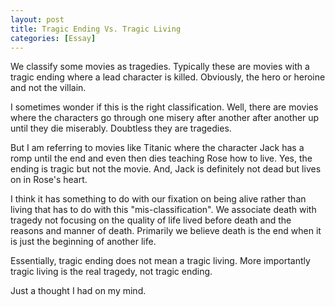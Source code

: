 ```yaml
---
layout: post
title: Tragic Ending Vs. Tragic Living
categories: [Essay]
---
```


We classify some movies as tragedies. Typically these are movies with a tragic ending where a
lead character is killed. Obviously, the hero or heroine and not the villain.

I sometimes wonder if this is the right classification. Well, there are movies where the
characters go through one misery after another after another up until they die miserably.
Doubtless they are tragedies.

But I am referring to movies like Titanic where the character Jack has a romp until the end
and even then dies teaching Rose how to live. Yes, the ending is tragic but not the movie.
And, Jack is definitely not dead but lives on in Rose's heart.

I think it has something to do with our fixation on being alive rather than living that has to
do with this "mis-classification". We associate death with tragedy not focusing on the quality
of life lived before death and the reasons and manner of death. Primarily we believe
death is the end when it is just the beginning of another life.

Essentially, tragic ending does not mean a tragic living. More importantly tragic living is
the real tragedy, not tragic ending.

Just a thought I had on my mind.
